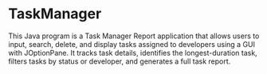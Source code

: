 # TaskManager
This Java program is a Task Manager Report application that allows users to input, search, delete, and display tasks assigned to developers using a GUI with JOptionPane. It tracks task details, identifies the longest-duration task, filters tasks by status or developer, and generates a full task report.
